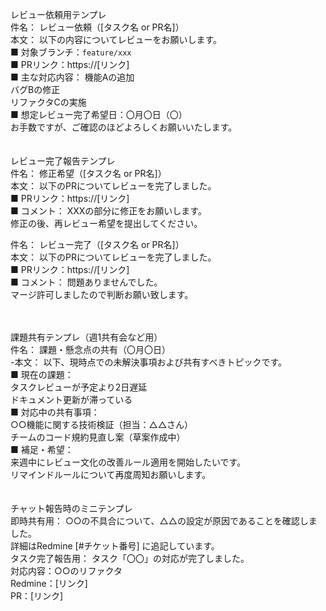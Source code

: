 レビュー依頼用テンプレ <br>
件名： レビュー依頼（[タスク名 or PR名]） <br>
本文：
以下の内容についてレビューをお願いします。 <br>
■ 対象ブランチ：`feature/xxx` <br>
■ PRリンク：https://[リンク] <br>
■ 主な対応内容：
機能Aの追加 <br>
バグBの修正 <br>
リファクタCの実施 <br>
■ 想定レビュー完了希望日：〇月〇日（〇） <br>
お手数ですが、ご確認のほどよろしくお願いいたします。 <br>
<br>
<br>
レビュー完了報告テンプレ　<br>
件名： 修正希望（[タスク名 or PR名]）<br>
本文：
以下のPRについてレビューを完了しました。<br>
■ PRリンク：https://[リンク] <br>
■ コメント：
XXXの部分に修正をお願いします。 <br>
修正の後、再レビュー希望を提出してください。 <br>

件名： レビュー完了（[タスク名 or PR名]）<br>
本文：
以下のPRについてレビューを完了しました。<br>
■ PRリンク：https://[リンク] <br>
■ コメント：
問題ありませんでした。 <br>
マージ許可しましたので判断お願い致します。<br>

<br>
<br>
課題共有テンプレ（週1共有会など用） <br>
件名： 課題・懸念点の共有（〇月〇日） <br>
-本文：
以下、現時点での未解決事項および共有すべきトピックです。 <br>
■ 現在の課題： <br>
タスクレビューが予定より2日遅延 <br>
ドキュメント更新が滞っている <br>
■ 対応中の共有事項： <br>
○○機能に関する技術検証（担当：△△さん） <br>
チームのコード規約見直し案（草案作成中） <br>
■ 補足・希望： <br>
来週中にレビュー文化の改善ルール適用を開始したいです。 <br>
リマインドルールについて再度周知お願いします。 <br>
<br>
<br>
チャット報告時のミニテンプレ <br>
即時共有用：
○○の不具合について、△△の設定が原因であることを確認しました。 <br>
詳細はRedmine [#チケット番号] に追記しています。 <br>
タスク完了報告用：
タスク「〇〇」の対応が完了しました。 <br>
対応内容：○○のリファクタ <br>
Redmine：[リンク]  <br>
PR：[リンク]  <br>
<br>
